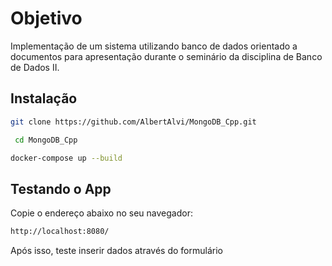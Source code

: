 # Objetivo
Implementação de um sistema utilizando banco de dados orientado a documentos para apresentação durante o seminário da disciplina de Banco de Dados II.

## Instalação
```bash
git clone https://github.com/AlbertAlvi/MongoDB_Cpp.git
```

```bash
 cd MongoDB_Cpp
```

```bash
docker-compose up --build
```
## Testando o App
Copie o endereço abaixo no seu navegador:
```bash
http://localhost:8080/
```

Após isso, teste inserir dados através do formulário